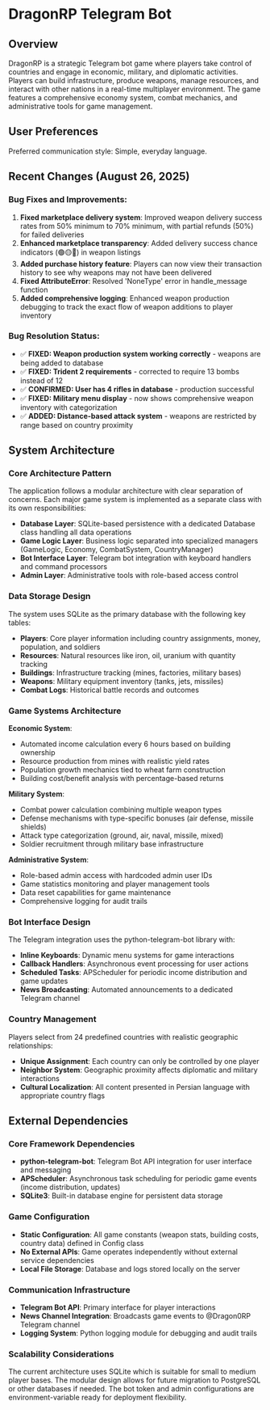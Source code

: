 # DragonRP Telegram Bot

## Overview

DragonRP is a strategic Telegram bot game where players take control of countries and engage in economic, military, and diplomatic activities. Players can build infrastructure, produce weapons, manage resources, and interact with other nations in a real-time multiplayer environment. The game features a comprehensive economy system, combat mechanics, and administrative tools for game management.

## User Preferences

Preferred communication style: Simple, everyday language.

## Recent Changes (August 26, 2025)

### Bug Fixes and Improvements:
1. **Fixed marketplace delivery system**: Improved weapon delivery success rates from 50% minimum to 70% minimum, with partial refunds (50%) for failed deliveries
2. **Enhanced marketplace transparency**: Added delivery success chance indicators (🟢🟡🔴) in weapon listings
3. **Added purchase history feature**: Players can now view their transaction history to see why weapons may not have been delivered
4. **Fixed AttributeError**: Resolved 'NoneType' error in handle_message function
5. **Added comprehensive logging**: Enhanced weapon production debugging to track the exact flow of weapon additions to player inventory

### Bug Resolution Status:
- ✅ **FIXED: Weapon production system working correctly** - weapons are being added to database
- ✅ **FIXED: Trident 2 requirements** - corrected to require 13 bombs instead of 12
- ✅ **CONFIRMED: User has 4 rifles in database** - production successful
- ✅ **FIXED: Military menu display** - now shows comprehensive weapon inventory with categorization
- ✅ **ADDED: Distance-based attack system** - weapons are restricted by range based on country proximity

## System Architecture

### Core Architecture Pattern
The application follows a modular architecture with clear separation of concerns. Each major game system is implemented as a separate class with its own responsibilities:

- **Database Layer**: SQLite-based persistence with a dedicated Database class handling all data operations
- **Game Logic Layer**: Business logic separated into specialized managers (GameLogic, Economy, CombatSystem, CountryManager)
- **Bot Interface Layer**: Telegram bot integration with keyboard handlers and command processors
- **Admin Layer**: Administrative tools with role-based access control

### Data Storage Design
The system uses SQLite as the primary database with the following key tables:
- **Players**: Core player information including country assignments, money, population, and soldiers
- **Resources**: Natural resources like iron, oil, uranium with quantity tracking
- **Buildings**: Infrastructure tracking (mines, factories, military bases)
- **Weapons**: Military equipment inventory (tanks, jets, missiles)
- **Combat Logs**: Historical battle records and outcomes

### Game Systems Architecture

**Economic System**: 
- Automated income calculation every 6 hours based on building ownership
- Resource production from mines with realistic yield rates
- Population growth mechanics tied to wheat farm construction
- Building cost/benefit analysis with percentage-based returns

**Military System**:
- Combat power calculation combining multiple weapon types
- Defense mechanisms with type-specific bonuses (air defense, missile shields)
- Attack type categorization (ground, air, naval, missile, mixed)
- Soldier recruitment through military base infrastructure

**Administrative System**:
- Role-based admin access with hardcoded admin user IDs
- Game statistics monitoring and player management tools
- Data reset capabilities for game maintenance
- Comprehensive logging for audit trails

### Bot Interface Design
The Telegram integration uses the python-telegram-bot library with:
- **Inline Keyboards**: Dynamic menu systems for game interactions
- **Callback Handlers**: Asynchronous event processing for user actions
- **Scheduled Tasks**: APScheduler for periodic income distribution and game updates
- **News Broadcasting**: Automated announcements to a dedicated Telegram channel

### Country Management
Players select from 24 predefined countries with realistic geographic relationships:
- **Unique Assignment**: Each country can only be controlled by one player
- **Neighbor System**: Geographic proximity affects diplomatic and military interactions
- **Cultural Localization**: All content presented in Persian language with appropriate country flags

## External Dependencies

### Core Framework Dependencies
- **python-telegram-bot**: Telegram Bot API integration for user interface and messaging
- **APScheduler**: Asynchronous task scheduling for periodic game events (income distribution, updates)
- **SQLite3**: Built-in database engine for persistent data storage

### Game Configuration
- **Static Configuration**: All game constants (weapon stats, building costs, country data) defined in Config class
- **No External APIs**: Game operates independently without external service dependencies
- **Local File Storage**: Database and logs stored locally on the server

### Communication Infrastructure
- **Telegram Bot API**: Primary interface for player interactions
- **News Channel Integration**: Broadcasts game events to @Dragon0RP Telegram channel
- **Logging System**: Python logging module for debugging and audit trails

### Scalability Considerations
The current architecture uses SQLite which is suitable for small to medium player bases. The modular design allows for future migration to PostgreSQL or other databases if needed. The bot token and admin configurations are environment-variable ready for deployment flexibility.